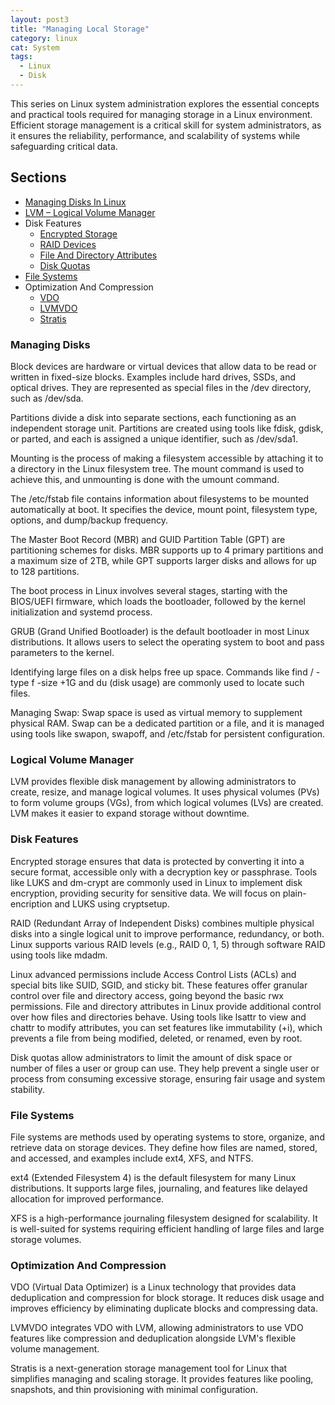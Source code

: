 ```yaml
---
layout: post3
title: "Managing Local Storage"
category: linux
cat: System
tags:
  - Linux
  - Disk
---
```


This series on Linux system administration explores the essential concepts and practical tools required for managing storage in a Linux environment. Efficient storage management is a critical skill for system administrators, as it ensures the reliability, performance, and scalability of systems while safeguarding critical data.

## Sections

* [Managing Disks In Linux](/managing-disks-in-linux)
* [LVM – Logical Volume Manager](/logical-volume-manager)
* Disk Features
  * [Encrypted Storage](/encrypted-storage-in-linux)
  * [RAID Devices](/raid-devices-in-linux)
  * [File And Directory Attributes](/file-and-directory-attributes)
  * [Disk Quotas](/disk-quotas-in-linux)
* [File Systems](/file-systems-in-linux)
* Optimization And Compression
  * [VDO](/vdo-in-linux)
  * [LVMVDO](/lvmvdo-in-linux)
  * [Stratis](/stratis-in-linux)

### Managing Disks

Block devices are hardware or virtual devices that allow data to be read or written in fixed-size blocks. Examples include hard drives, SSDs, and optical drives. They are represented as special files in the /dev directory, such as /dev/sda.

Partitions divide a disk into separate sections, each functioning as an independent storage unit. Partitions are created using tools like fdisk, gdisk, or parted, and each is assigned a unique identifier, such as /dev/sda1.

Mounting is the process of making a filesystem accessible by attaching it to a directory in the Linux filesystem tree. The mount command is used to achieve this, and unmounting is done with the umount command.

The /etc/fstab file contains information about filesystems to be mounted automatically at boot. It specifies the device, mount point, filesystem type, options, and dump/backup frequency.

The Master Boot Record (MBR) and GUID Partition Table (GPT) are partitioning schemes for disks. MBR supports up to 4 primary partitions and a maximum size of 2TB, while GPT supports larger disks and allows for up to 128 partitions.

The boot process in Linux involves several stages, starting with the BIOS/UEFI firmware, which loads the bootloader, followed by the kernel initialization and systemd process.

GRUB (Grand Unified Bootloader) is the default bootloader in most Linux distributions. It allows users to select the operating system to boot and pass parameters to the kernel.

Identifying large files on a disk helps free up space. Commands like find / -type f -size +1G and du (disk usage) are commonly used to locate such files.

Managing Swap: Swap space is used as virtual memory to supplement physical RAM. Swap can be a dedicated partition or a file, and it is managed using tools like swapon, swapoff, and /etc/fstab for persistent configuration.

### Logical Volume Manager

LVM provides flexible disk management by allowing administrators to create, resize, and manage logical volumes. It uses physical volumes (PVs) to form volume groups (VGs), from which logical volumes (LVs) are created. LVM makes it easier to expand storage without downtime.

### Disk Features

Encrypted storage ensures that data is protected by converting it into a secure format, accessible only with a decryption key or passphrase. Tools like LUKS and dm-crypt are commonly used in Linux to implement disk encryption, providing security for sensitive data. We will focus on plain-encription and LUKS using cryptsetup.

RAID (Redundant Array of Independent Disks) combines multiple physical disks into a single logical unit to improve performance, redundancy, or both. Linux supports various RAID levels (e.g., RAID 0, 1, 5) through software RAID using tools like mdadm.

Linux advanced permissions include Access Control Lists (ACLs) and special bits like SUID, SGID, and sticky bit. These features offer granular control over file and directory access, going beyond the basic rwx permissions. File and directory attributes in Linux provide additional control over how files and directories behave. Using tools like lsattr to view and chattr to modify attributes, you can set features like immutability (+i), which prevents a file from being modified, deleted, or renamed, even by root.

Disk quotas allow administrators to limit the amount of disk space or number of files a user or group can use. They help prevent a single user or process from consuming excessive storage, ensuring fair usage and system stability.

### File Systems

File systems are methods used by operating systems to store, organize, and retrieve data on storage devices. They define how files are named, stored, and accessed, and examples include ext4, XFS, and NTFS.

ext4 (Extended Filesystem 4) is the default filesystem for many Linux distributions. It supports large files, journaling, and features like delayed allocation for improved performance.

XFS is a high-performance journaling filesystem designed for scalability. It is well-suited for systems requiring efficient handling of large files and large storage volumes.

### Optimization And Compression

VDO (Virtual Data Optimizer) is a Linux technology that provides data deduplication and compression for block storage. It reduces disk usage and improves efficiency by eliminating duplicate blocks and compressing data.

LVMVDO integrates VDO with LVM, allowing administrators to use VDO features like compression and deduplication alongside LVM's flexible volume management.

Stratis is a next-generation storage management tool for Linux that simplifies managing and scaling storage. It provides features like pooling, snapshots, and thin provisioning with minimal configuration.
